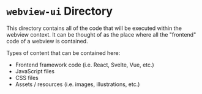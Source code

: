 # `webview-ui` Directory

This directory contains all of the code that will be executed within the webview context. It can be thought of as the place where all the "frontend" code of a webview is contained.

Types of content that can be contained here:

- Frontend framework code (i.e. React, Svelte, Vue, etc.)
- JavaScript files
- CSS files
- Assets / resources (i.e. images, illustrations, etc.)
